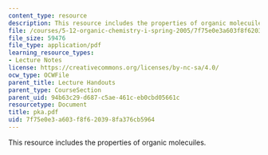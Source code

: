```yaml
---
content_type: resource
description: This resource includes the properties of organic molecuiles.
file: /courses/5-12-organic-chemistry-i-spring-2005/7f75e0e3a603f8f620398fa376cb5964_pka.pdf
file_size: 59476
file_type: application/pdf
learning_resource_types:
- Lecture Notes
license: https://creativecommons.org/licenses/by-nc-sa/4.0/
ocw_type: OCWFile
parent_title: Lecture Handouts
parent_type: CourseSection
parent_uid: 94b63c29-d687-c5ae-461c-eb0cbd05661c
resourcetype: Document
title: pka.pdf
uid: 7f75e0e3-a603-f8f6-2039-8fa376cb5964
---
```

This resource includes the properties of organic molecuiles.